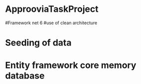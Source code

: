 # ApprooviaTaskProject
#Framework net 6
#use of clean architecture
# Seeding of data
# Entity framework core memory database
